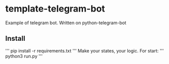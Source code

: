 # template-telegram-bot
Example of telegram bot. Written on python-telegram-bot
## Install
'''
pip install -r requirements.txt
'''
Make your states, your logic.
For start:
'''
python3 run.py
'''
